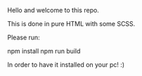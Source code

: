 Hello and welcome to this repo.

This is done in pure HTML with some SCSS.

Please run:

npm install
npm run build

In order to have it installed on your pc! :)
